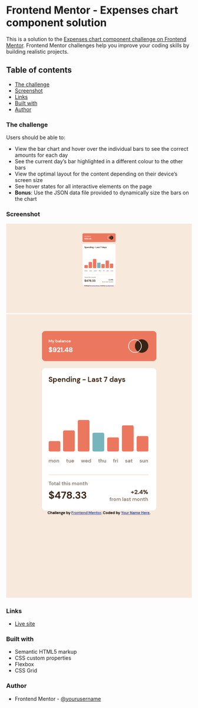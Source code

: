 # Frontend Mentor - Expenses chart component solution

This is a solution to the [Expenses chart component challenge on Frontend Mentor](https://www.frontendmentor.io/challenges/expenses-chart-component-e7yJBUdjwt). Frontend Mentor challenges help you improve your coding skills by building realistic projects. 

## Table of contents
  - [The challenge](#the-challenge)
  - [Screenshot](#screenshot)
  - [Links](#links)
  - [Built with](#built-with)
- [Author](#author)



### The challenge

Users should be able to:

- View the bar chart and hover over the individual bars to see the correct amounts for each day
- See the current day’s bar highlighted in a different colour to the other bars
- View the optimal layout for the content depending on their device’s screen size
- See hover states for all interactive elements on the page
- **Bonus**: Use the JSON data file provided to dynamically size the bars on the chart

### Screenshot

![Desktop](./desktop.png)
![Mobile](./Mobile.png)

### Links

- [Live site](https://tariqul-huda.github.io/Expense-chart-component/)


### Built with

- Semantic HTML5 markup
- CSS custom properties
- Flexbox
- CSS Grid

### Author
- Frontend Mentor - [@yourusername](https://www.frontendmentor.io/profile/Tariqul-huda)
